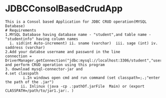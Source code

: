# JDBCConsolBasedCrudApp
    This is a Consol based Application for JDBC CRUD operation(MYSQL Database)
	# Requirements
	1.MYSQL Database having database name - "student",and table name - "studentinfo" having column names
	  i. sid(int Auto-increment) ii. sname (varchar)  iii. sage (int) iv. saddress (varchar)
	2.Add your databse username and password in the line  
	connection = DriverManager.getConnection("jdbc:mysql://localhost:3306/student","username","password");
	and perform CRUD operation using this program 
	3. download mysql-connector-jar and
	4.set classpath
            i.In windows open cmd and run command (set classpath=;.;"enter the path of the .jar")
           ii. Inlinux (java -cp .:pathOf.jarFile  Main) or (export CLASSPATH=/path/to/jar1.jar:. )
	       

